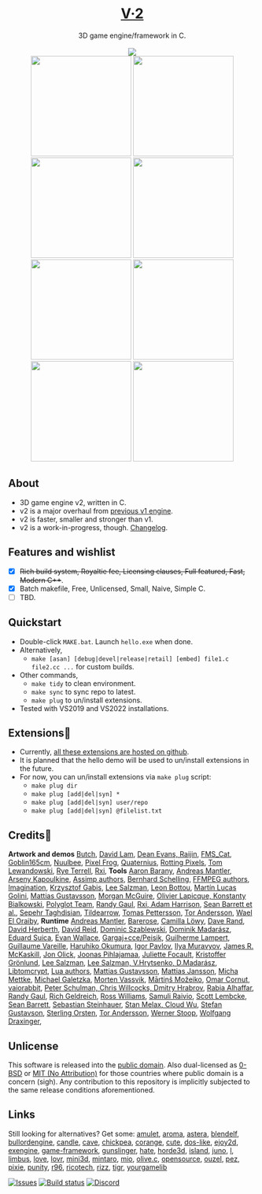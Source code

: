 <h1 align="center"><a href="#">V·2</a></h1>
<p align="center">
3D game engine/framework in C.<br/>
<br/>
<img src="https://i.imgur.com/AIEIWDk.png"              /><!--cubemap--><br/>
<img src="https://i.imgur.com/ipAYky8.png" width="204px"/><!--sprite-->
<img src="https://i.imgur.com/NlSb4ip.png" width="204px"/><!--sprite3d-->
<img src="https://i.imgur.com/rmdkSiB.png" width="204px"/><!--tiled-->
<img src="https://i.imgur.com/2BfIAFD.png" width="204px"/><!--model-->
<img src="https://i.imgur.com/Sskr5pS.png" width="204px"/><!--editor-->
<img src="https://i.imgur.com/GsgOZhu.png" width="204px"/><!--fx-->
<img src="https://i.imgur.com/24oKvLj.png" width="204px"/><!--shadertoy-->
<img src="https://i.imgur.com/F9ix0Zf.png" width="204px"/><!--shadows-->
</p>

## About
- 3D game engine v2, written in C.
- v2 is a major overhaul from [previous v1 engine](https://github.com/fwk3d/v1).
- v2 is faster, smaller and stronger than v1.
- v2 is a work-in-progress, though. [Changelog](CHANGELOG.md).

## Features and wishlist
- [x] ~~Rich build system, Royaltie fee, Licensing clauses, Full featured, Fast, Modern C++~~.
- [x] Batch makefile, Free, Unlicensed, Small, Naive, Simple C.
- [ ] TBD.

## Quickstart
- Double-click `MAKE.bat`. Launch `hello.exe` when done.
- Alternatively,
  - `make [asan] [debug|devel|release|retail] [embed] file1.c file2.cc ...` for custom builds.
- Other commands,
  - `make tidy` to clean environment.
  - `make sync` to sync repo to latest.
  - `make plug` to un/install extensions.
- Tested with VS2019 and VS2022 installations.

## Extensions💙
- Currently, [all these extensions are hosted on github](https://github.com/search?q=topic%3Aext-v2&type=repositories&s=updated&o=desc).
- It is planned that the hello demo will be used to un/install extensions in the future.
- For now, you can un/install extensions via `make plug` script:
  - `make plug dir`
  - `make plug [add|del|syn] *`
  - `make plug [add|del|syn] user/repo`
  - `make plug [add|del|syn] @filelist.txt`

## Credits💜
**Artwork and demos**
[Butch](https://opengameart.org/users/buch "for golden ui (CC-BY-SA 3.0)"),
[David Lam](https://en.wikipedia.org/wiki/Tokamak_(software) "for tokamak physics engine (ZLIB)"),
[Dean Evans, Raijin](https://youtu.be/RRvYkrrpMKo?t=147 "for their Map song (c)"),
[FMS_Cat](https://gist.github.com/FMS-Cat/a1ccea3ce866c34706084e3526204f4f "for nicest VHS/VCR shader around (MIT)"),
[Goblin165cm](https://sketchfab.com/3d-models/halloween-little-witch-ccc023590bfb4789af9322864e42d1ab "for witch 3D model (CC BY 4.0)"),
[Nuulbee](https://sketchfab.com/3d-models/kgirls01-d2f946f58a8040ae993cda70c97b302c "for kgirls01 3D model (CC BY-NC-ND 4.0)"),
[Pixel Frog](https://pixelfrog-assets.itch.io/ "for their lovely asesprites (CC0)"),
[Quaternius](https://www.patreon.com/quaternius "for their lovely 3D robots (CC0)"),
[Rotting Pixels](https://opengameart.org/content/2d-castle-platformer-tileset-16x16 "for castle-tileset (CC0)"),
[Tom Lewandowski](https://QuestStudios.com "for their MIDI recordings (c)"),
[Rye Terrell](https://github.com/wwwtyro/glsl-atmosphere "for nicest rayleigh/mie scattering shader around (CC0)"),
[Rxi](https://github.com/rxi/autobatch "for their lovely sprites & cats demo (MIT)"),
**Tools**
[Aaron Barany](https://github.com/akb825/Cuttlefish "for cuttlefish (APACHE2)"),
[Andreas Mantler](https://github.com/ands/sproutline/ "for sproutline (PD)"),
[Arseny Kapoulkine](https://github.com/zeux/pugixml/ "for pugixml (MIT)"),
[Assimp authors](https://github.com/assimp/assimp "for assimp (BSD3)"),
[Bernhard Schelling](https://github.com/schellingb/TinySoundFont "for tml.h (Zlib) and tsf.h (MIT)"),
[FFMPEG authors](https://www.ffmpeg.org/ "for ffmpeg (LGPL21)"),
[Imagination](https://developer.imaginationtech.com/pvrtextool/ "for pvrtextoolcli (ITL)"),
[Krzysztof Gabis](https://github.com/kgabis/ape "for split.py/join.py (MIT)"),
[Lee Salzman](https://github.com/lsalzman/iqm/tree/5882b8c32fa622eba3861a621bb715d693573420/demo "for iqm.cpp (PD)"),
[Leon Bottou](https://github.com/facebookresearch/CParser "for lcpp (MIT)"),
[Martín Lucas Golini](https://github.com/SpartanJ/eepp/commit/8552941da19380d7a629c4da80a976aec5d39e5c "for emscripten-fs.html (CC0)"),
[Mattias Gustavsson](https://github.com/mattiasgustavsson/libs "for mid.h (PD)"),
[Morgan McGuire](https://casual-effects.com/markdeep/ "for markdeep (BSD2)"),
[Olivier Lapicque, Konstanty Bialkowski](https://github.com/Konstanty/libmodplug "for libmodplug (PD)"),
[Polyglot Team](https://docs.google.com/spreadsheets/d/17f0dQawb-s_Fd7DHgmVvJoEGDMH_yoSd8EYigrb0zmM/edit "for polyglot gamedev (CC0)"),
[Randy Gaul](https://github.com/RandyGaul/cute_headers "for cute_asesprite (PD)"),
[Rxi, Adam Harrison](https://github.com/rxi/lite "for the exquisite lite editor (MIT)"),
[Sean Barrett et al.](https://github.com/nothings/stb "for stbiresize, stbrectpack (PD)"),
[Sepehr Taghdisian](https://github.com/septag/atlasc/ "for glslcc+atlasc (BSD2)"),
[Tildearrow](https://github.com/tildearrow/furnace/ "for Furnace (GPL2)"),
[Tomas Pettersson](http://www.drpetter.se/ "for sfxr (PD)"),
[Tor Andersson](https://github.com/ccxvii/asstools "for assiqe.c (BSD)"),
[Wael El Oraiby](https://github.com/eloraiby/delaunay "for delaunay.c (AGPL3)"),
**Runtime**
[Andreas Mantler](https://github.com/ands "for lightmapper and math library (PD)"),
[Barerose](https://github.com/barerose "for swrap (CC0) and math library (CC0)"),
[Camilla Löwy](https://github.com/elmindreda "for glfw3 and gleq (Zlib)"),
[Dave Rand](https://tools.ietf.org/html/rfc1978 "for ppp (PD)"),
[David Herberth](https://github.com/dav1dde/ "for glad generated code (PD)"),
[David Reid](https://github.com/mackron "for miniaudio (PD)"),
[Dominic Szablewski](https://github.com/phoboslab/pl_mpeg "for pl_mpeg (MIT)"),
[Dominik Madarász](https://github.com/zaklaus "for json5 parser (PD)"),
[Eduard Suica](https://github.com/eduardsui/tlse "for tlse (PD)"),
[Evan Wallace](https://github.com/evanw "for their math library (CC0)"), 
[Gargaj+cce/Peisik](https://github.com/gargaj/foxotron "for Foxotron/PBR shaders (UNLICENSE)"),
[Guilherme Lampert](https://github.com/glampert "for their math library (PD)"), 
[Guillaume Vareille](http://tinyfiledialogs.sourceforge.net "for tinyfiledialogs (ZLIB)"),
[Haruhiko Okumura](https://oku.edu.mie-u.ac.jp/~okumura/compression/ "for lzss (PD)"),
[Igor Pavlov](https://www.7-zip.org/ "for LZMA (PD)"),
[Ilya Muravyov](https://github.com/encode84 "for bcm, balz, crush, ulz, lz4x (PD)"),
[James R. McKaskill](https://github.com/jmckaskill/luaffi "for luaffi (MIT)"),
[Jon Olick](https://www.jonolick.com/ "for jo_mp1 and jo_mpeg (PD)"),
[Joonas Pihlajamaa](https://github.com/jokkebk/JUnzip "for JUnzip library (PD)"),
[Juliette Focault](https://github.com/juliettef/IconFontCppHeaders/blob/main/IconsMaterialDesign.h "for the generated MD header (ZLIB)"),
[Kristoffer Grönlund](https://github.com/krig "for their math library (CC0)"), 
[Lee Salzman](https://github.com/lsalzman/iqm/tree/5882b8c32fa622eba3861a621bb715d693573420/demo "for IQM spec & player (PD)"),
[Lee Salzman, V.Hrytsenko, D.Madarász](https://github.com/zpl-c/enet/ "for enet (MIT)"),
[Libtomcrypt](https://github.com/libtom/libtomcrypt "for libtomcrypt (Unlicense)"),
[Lua authors](https://www.lua.org/ "for Lua language (MIT)"),
[Mattias Gustavsson](https://github.com/mattiasgustavsson/libs "for thread.h and https.h (PD)"),
[Mattias Jansson](https://github.com/mjansson/rpmalloc "for rpmalloc (PD)"),
[Micha Mettke](https://github.com/vurtun "for nuklear and their math library (PD)"),
[Michael Galetzka](https://github.com/Cultrarius/Swarmz "for swarmz (UNLICENSE)"),
[Morten Vassvik](https://github.com/vassvik/mv_easy_font "for mv_easy_font (Unlicense)"),
[Mārtiņš Možeiko](https://gist.github.com/mmozeiko/68f0a8459ef2f98bcd879158011cc275 "for A* pathfinding (PD)"),
[Omar Cornut, vaiorabbit](https://github.com/ocornut/imgui/pull/3627 "for tables of unicode ranges (MIT-0)"),
[Peter Schulman, Chris Willcocks, Dmitry Hrabrov](https://github.com/vurtun/nuklear "for nuklear patches (PD)"),
[Rabia Alhaffar](https://github.com/Rabios/ice_libs "for ice_batt.h (PD)"),
[Randy Gaul](https://web.archive.org/*/http://www.randygaul.net/wp-content/uploads/2021/04/handle_table.cpp "for HandleTable (PD)"),
[Rich Geldreich](https://github.com/richgel999/miniz "for miniz (PD)"),
[Ross Williams](http://ross.net/compression/lzrw3a.html "for lzrw3a (PD)"),
[Samuli Raivio](https://github.com/bqqbarbhg/bq_websocket "for bq_websocket (PD)"),
[Scott Lembcke](https://github.com/slembcke/debugger.lua "for lua debugger (MIT)"),
[Sean Barrett](https://github.com/nothings "for stb_image, stb_image_write, stb_sprintf, stb_truetype and stb_vorbis (PD)"),
[Sebastian Steinhauer](https://github.com/kieselsteini "for sts_mixer (PD)"),
[Stan Melax, Cloud Wu](https://web.archive.org/web/20031204035320/http://www.melax.com/polychop/gdmag.pdf "for polychop C algorithm (PD)"),
[Stefan Gustavson](https://github.com/stegu/perlin-noise "for simplex noise (PD)"),
[Sterling Orsten](https://github.com/sgorsten "for their math library (UNLICENSE)"),
[Tor Andersson](https://github.com/ccxvii/minilibs "for xml.c (PD)"),
[Werner Stoop](engine/split/3rd_eval.h "for their expression evaluator (PD)"),
[Wolfgang Draxinger](https://github.com/datenwolf "for their math library (WTFPL2)"), 

## Unlicense
This software is released into the [public domain](https://unlicense.org/). Also dual-licensed as [0-BSD](https://opensource.org/licenses/0BSD) or [MIT (No Attribution)](https://github.com/aws/mit-0) for those countries where public domain is a concern (sigh). Any contribution to this repository is implicitly subjected to the same release conditions aforementioned.

## Links
Still looking for alternatives? Get some: 
[amulet](https://github.com/ianmaclarty/amulet), 
[aroma](https://github.com/leafo/aroma/), 
[astera](https://github.com/tek256/astera), 
[blendelf](https://github.com/jesterKing/BlendELF), 
[bullordengine](https://github.com/MarilynDafa/Bulllord-Engine), 
[candle](https://github.com/EvilPudding/candle), 
[cave](https://github.com/kieselsteini/cave), 
[chickpea](https://github.com/ivansafrin/chickpea), 
[corange](https://github.com/orangeduck/Corange), 
[cute](https://github.com/RandyGaul/cute_framework), 
[dos-like](https://github.com/mattiasgustavsson/dos-like), 
[ejoy2d](https://github.com/ejoy/ejoy2d), 
[exengine](https://github.com/exezin/exengine), 
[game-framework](https://github.com/Planimeter/game-framework), 
[gunslinger](https://github.com/MrFrenik/gunslinger), 
[hate](https://github.com/excessive/hate), 
[horde3d](https://github.com/horde3d/Horde3D), 
[island](https://github.com/island-org/island), 
[juno](https://github.com/rxi/juno), 
[l](https://github.com/Lyatus/L), 
[limbus](https://github.com/redien/limbus), 
[love](https://github.com/love2d/love/), 
[lovr](https://github.com/bjornbytes/lovr), 
[mini3d](https://github.com/mini3d/mini3d), 
[mintaro](https://github.com/mackron/mintaro), 
[mio](https://github.com/ccxvii/mio), 
[olive.c](https://github.com/tsoding/olive.c), 
[opensource](https://github.com/w23/OpenSource), 
[ouzel](https://github.com/elnormous/ouzel/), 
[pez](https://github.com/prideout/pez), 
[pixie](https://github.com/mattiasgustavsson/pixie), 
[punity](https://github.com/martincohen/Punity), 
[r96](https://github.com/badlogic/r96), 
[ricotech](https://github.com/dbechrd/RicoTech), 
[rizz](https://github.com/septag/rizz), 
[tigr](https://github.com/erkkah/tigr), 
[yourgamelib](https://github.com/duddel/yourgamelib)

<a href="https://github.com/fwk3d/v2/issues"><img alt="Issues" src="https://img.shields.io/github/issues-raw/fwk3d/v2.svg?label=Issues&logo=github&logoColor=white"/></a> <a href="https://github.com/fwk3d/v2/actions/workflows/build.yml"><img alt="Build status" src="https://github.com/fwk3d/v2/actions/workflows/build.yml/badge.svg"/></a> <a href="https://discord.gg/2fZVEym"><img alt="Discord" src="https://img.shields.io/discord/354670964400848898?color=5865F2&label=Chat&logo=discord&logoColor=white"/></a> 

<!-- 
🟥🟧🟨🟩🟦🟪❤️🧡💛💚💙💜

What, When, Where, Why, How, Which, Who, and Whom
-->

